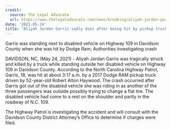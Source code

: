 ```yaml
---
credit:
  source: The Legal Advocate
  url: https://www.thelegaladvocate.com/news/breaking/aliyah-jordan-garris-killed-hit-by-pickup-truck-highway-109-davidson-county
date: '2021-05-24'
title: "Aliyah Jordan Garris sadly dies after being hit by pickup truck"
---
```

Garris was standing next to disabled vehicle on Highway 109 in Davidson County when she was hit by Dodge Ram; Authorities investigating crash

DAVIDSON, NC, (May 24, 2021) - Aliyah Jordan Garris was tragically struck and killed by a truck while standing outside her disabled vehicle on Highway 109 in Davidson County. According to the North Carolina Highway Patrol, Garris, 18, was hit at about 3:17 a.m. by a 2017 Dodge RAM pickup truck driven by 52-year-old Robert Alton Haywood. The crash occurred after Garris got out of the disabled vehicle she was riding in as another of the three passengers was outside possibly trying to change a flat tire. The disabled vehicle had come to a rest on the shoulder and partly in the roadway of N.C. 109.

The Highway Patrol is investigating the accident and will consult with the Davidson County District Attorney’s Office to determine if charges were filed.
